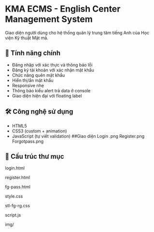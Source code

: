 # KMA ECMS - English Center Management System

Giao diện người dùng cho hệ thống quản lý trung tâm tiếng Anh của Học viện Kỹ thuật Mật mã.

## 🚀 Tính năng chính
- Đăng nhập với xác thực và thông báo lỗi
- Đăng ký tài khoản với xác nhận mật khẩu
- Chức năng quên mật khẩu
- Hiển thị/ẩn mật khẩu
- Responsive nhẹ
- Thông báo kiểu alert trả data ở console
- Giao diện hiện đại với floating label

## 🛠️ Công nghệ sử dụng
- HTML5
- CSS3 (custom + animation)
- JavaScript (tự viết validation)
##Giao diện
Login .png
Register.png
Forgotpass.png
## 📁 Cấu trúc thư mục
login.html

register.html

fg-pass.html

style.css

stl-fg-rg.css

script.js

img/
